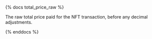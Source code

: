 {% docs total_price_raw %}

The raw total price paid for the NFT transaction, before any decimal adjustments.

{% enddocs %}
